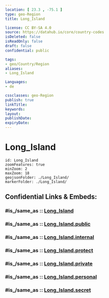 ```yaml
---
location: [ 23.3 , -75.1 ] 
type: geo-Region
title: Long_Island

license: CC BY-SA 4.0
source: https://datahub.io/core/country-codes
isDeleted: false
isReadOnly: false
draft: false
confidential: public

tags:
- geo/Country/Region
aliases:
- Long_Island

Languages:
- de

cssclasses: geo-Region
publish: true
linkTitle: 
keywords: 
layout: 
publishDate: 
expiryDate: 
---
```


# Long_Island

```leaflet
id: Long_Island
zoomFeatures: true 
minZoom: 2 
maxZoom: 18
geojsonFolder: ./Long_Island/
markerFolder: ./Long_Island/
```


## Confidential Links & Embeds: 

### #is_/same_as :: [Long_Island](/_Standards/Earth/Continent/America~Caribbean/Bahamas/Districts~Bahamas/Long_Island.md) 

### #is_/same_as :: [Long_Island.public](/_public/Earth/Continent/America~Caribbean/Bahamas/Districts~Bahamas/Long_Island.public.md) 

### #is_/same_as :: [Long_Island.internal](/_internal/Earth/Continent/America~Caribbean/Bahamas/Districts~Bahamas/Long_Island.internal.md) 

### #is_/same_as :: [Long_Island.protect](/_protect/Earth/Continent/America~Caribbean/Bahamas/Districts~Bahamas/Long_Island.protect.md) 

### #is_/same_as :: [Long_Island.private](/_private/Earth/Continent/America~Caribbean/Bahamas/Districts~Bahamas/Long_Island.private.md) 

### #is_/same_as :: [Long_Island.personal](/_personal/Earth/Continent/America~Caribbean/Bahamas/Districts~Bahamas/Long_Island.personal.md) 

### #is_/same_as :: [Long_Island.secret](/_secret/Earth/Continent/America~Caribbean/Bahamas/Districts~Bahamas/Long_Island.secret.md)

